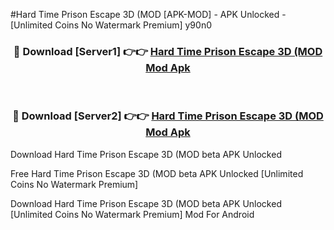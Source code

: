 #Hard Time Prison Escape 3D (MOD [APK-MOD] - APK Unlocked - [Unlimited Coins No Watermark Premium] y90n0



<div align="center">

<h3>🔴 Download [Server1] 👉👉 <a href="https://momento.my/?title=Hard_Time_Prison_Escape_3D_(MOD">Hard Time Prison Escape 3D (MOD Mod Apk</a></h3><br>

<h3>🔴 Download [Server2] 👉👉 <a href="https://momento.my/?title=Hard_Time_Prison_Escape_3D_(MOD">Hard Time Prison Escape 3D (MOD Mod Apk</a></h3>
</div>



Download Hard Time Prison Escape 3D (MOD beta APK Unlocked

Free Hard Time Prison Escape 3D (MOD beta APK Unlocked [Unlimited Coins No Watermark Premium]

Download Hard Time Prison Escape 3D (MOD beta APK Unlocked [Unlimited Coins No Watermark Premium] Mod For Android
